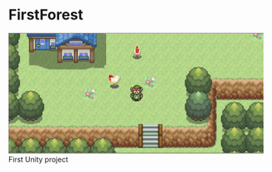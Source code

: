 # FirstForest
![GameImage](https://github.com/emmarsha/FirstForest/blob/master/ProjectImages/gameImahe.PNG?raw=true)
First Unity project 
